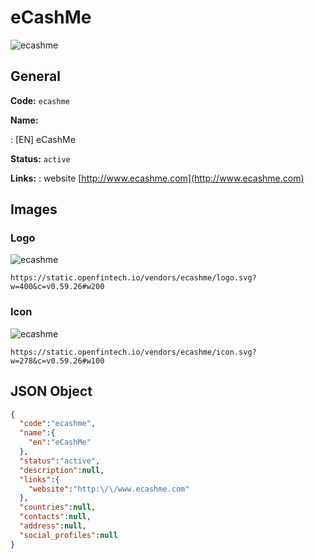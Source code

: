 
# eCashMe 
![ecashme](https://static.openfintech.io/vendors/ecashme/logo.svg?w=400&c=v0.59.26#w200)  

## General 
 
**Code:** `ecashme` 
 
**Name:** 
 
:	[EN] eCashMe 
 
**Status:** `active` 
 
**Links:** 
: website [http://www.ecashme.com](http://www.ecashme.com) 
 

## Images 

### Logo 
 
![ecashme](https://static.openfintech.io/vendors/ecashme/logo.svg?w=400&c=v0.59.26#w200)  

```
https://static.openfintech.io/vendors/ecashme/logo.svg?w=400&c=v0.59.26#w200
```  

### Icon 
 
![ecashme](https://static.openfintech.io/vendors/ecashme/icon.svg?w=278&c=v0.59.26#w100)  

```
https://static.openfintech.io/vendors/ecashme/icon.svg?w=278&c=v0.59.26#w100
```  

## JSON Object 

```json
{
  "code":"ecashme",
  "name":{
    "en":"eCashMe"
  },
  "status":"active",
  "description":null,
  "links":{
    "website":"http:\/\/www.ecashme.com"
  },
  "countries":null,
  "contacts":null,
  "address":null,
  "social_profiles":null
}
```  
